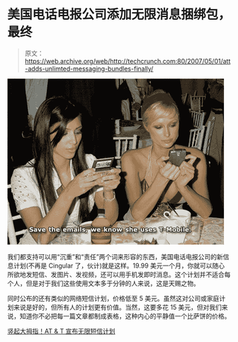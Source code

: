 # 美国电话电报公司添加无限消息捆绑包，最终

> 原文：<https://web.archive.org/web/http://techcrunch.com:80/2007/05/01/att-adds-unlimted-messaging-bundles-finally/>

![untitled-11.jpg](img/21ba48e48f899bc89bd05811edbe893b.png)

我们都支持可以用“沉重”和“责任”两个词来形容的东西，美国电话电报公司的新信息计划(不再是 Cingular 了，伙计)就是这样。19.99 美元一个月，你就可以随心所欲地发短信、发图片、发视频，还可以用手机发即时消息。这个计划并不适合每个人，但是对于我们这些使用文本多于分钟的人来说，这是天赐之物。

同时公布的还有类似的网络短信计划，价格低至 5 美元。虽然这对公司或家庭计划来说是好的，但所有人的计划更有价值。当然，这要多花 15 美元，但对我们来说，知道你不必把每一篇文章都制成表格，这种内心的平静值一个比萨饼的价格。

[竖起大拇指！AT & T 宣布无限短信计划](https://web.archive.org/web/20160421081806/http://www.mobileburn.com/pressrelease.jsp?Id=3330)